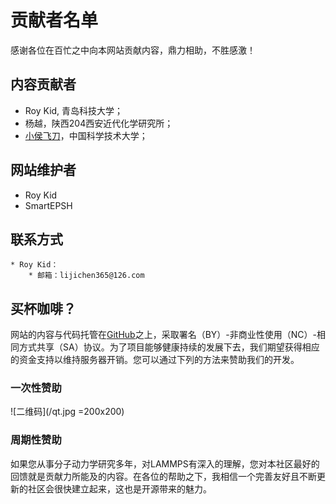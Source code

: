 # 贡献者名单

感谢各位在百忙之中向本网站贡献内容，鼎力相助，不胜感激！

## 内容贡献者

* Roy Kid, 青岛科技大学；
* 杨越，陕西204西安近代化学研究所；
* [小侯飞刀](https://zhuanlan.zhihu.com/computational-physics)，中国科学技术大学；

## 网站维护者

* Roy Kid
* SmartEPSH

## 联系方式

    * Roy Kid：
        * 邮箱：lijichen365@126.com

## 买杯咖啡？

网站的内容与代码托管在[GitHub](https://github.com/Roy-Kid/lammpscn)之上，采取署名（BY）-非商业性使用（NC）-相同方式共享（SA）协议。为了项目能够健康持续的发展下去，我们期望获得相应的资金支持以维持服务器开销。您可以通过下列的方法来赞助我们的开发。

### 一次性赞助

![二维码](/qt.jpg =200x200)

### 周期性赞助

如果您从事分子动力学研究多年，对LAMMPS有深入的理解，您对本社区最好的回馈就是贡献力所能及的内容。在各位的帮助之下，我相信一个完善友好且不断更新的社区会很快建立起来，这也是开源带来的魅力。